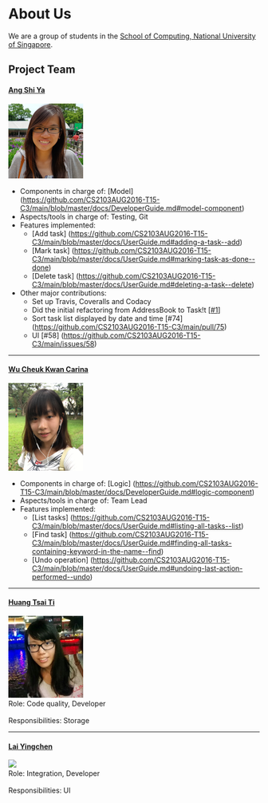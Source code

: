 # About Us

We are a group of students in the [School of Computing, National University of Singapore](http://www.comp.nus.edu.sg).

## Project Team

#### [Ang Shi Ya](https://github.com/AngShiYa) <br>
<img src="images/ShiYa.png" width="150"><br>
* Components in charge of: [Model] (https://github.com/CS2103AUG2016-T15-C3/main/blob/master/docs/DeveloperGuide.md#model-component)
* Aspects/tools in charge of: Testing, Git
* Features implemented: 
  * [Add task] (https://github.com/CS2103AUG2016-T15-C3/main/blob/master/docs/UserGuide.md#adding-a-task--add)
  * [Mark task] (https://github.com/CS2103AUG2016-T15-C3/main/blob/master/docs/UserGuide.md#marking-task-as-done--done)
  * [Delete task] (https://github.com/CS2103AUG2016-T15-C3/main/blob/master/docs/UserGuide.md#deleting-a-task--delete) 
* Other major contributions:
  * Set up Travis, Coveralls and Codacy
  * Did the initial refactoring from AddressBook to Task!t [[#1](https://github.com/CS2103AUG2016-T15-C3/main/pull/2)]
  * Sort task list displayed by date and time [#74] (https://github.com/CS2103AUG2016-T15-C3/main/pull/75)
  * UI [#58] (https://github.com/CS2103AUG2016-T15-C3/main/issues/58)

-----

#### [Wu Cheuk Kwan Carina](https://github.com/carinackwu) <br>
<img src="images/Carina.jpeg" width="150"><br>
* Components in charge of: [Logic] (https://github.com/CS2103AUG2016-T15-C3/main/blob/master/docs/DeveloperGuide.md#logic-component)
* Aspects/tools in charge of: Team Lead
* Features implemented: 
  * [List tasks] (https://github.com/CS2103AUG2016-T15-C3/main/blob/master/docs/UserGuide.md#listing-all-tasks--list)
  * [Find task] (https://github.com/CS2103AUG2016-T15-C3/main/blob/master/docs/UserGuide.md#finding-all-tasks-containing-keyword-in-the-name--find)
  * [Undo operation] (https://github.com/CS2103AUG2016-T15-C3/main/blob/master/docs/UserGuide.md#undoing-last-action-performed--undo)

-----

#### [Huang Tsai Ti](https://github.com/tyrahuang) <br>
<img src="images/TsaiTi.jpg" width="150"><br>
Role: Code quality, Developer <br>  
Responsibilities: Storage

-----

#### [Lai Yingchen](https://github.com/yingchen0505) <br>
<img src="images/Yingchen.JPG" width="150"><br>
Role: Integration, Developer <br>  
Responsibilities: UI
